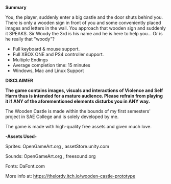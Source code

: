 **Summary** 

You, the player, suddenly enter a big castle and the door shuts behind you. There is only a wooden sign in front of you and some conveniently placed images and letters in the wall. You approach that wooden sign and suddenly it SPEAKS. Sir Woody the 3rd is his name and he is here to help you... Or is he really that "woody"?

* Full keyboard & mouse support.
* Full XBOX ONE and PS4 controller support.
* Multiple Endings 
* Average completion time: 15 minutes
* Windows, Mac and Linux Support

**DISCLAIMER**

**The game contains images, visuals and interactions of Violence and Self Harm thus is intended for a mature audience. Please refrain from playing it if ANY of the aforementioned elements disturbs you in ANY way.**

The Wooden Castle is made within the bounds of my first semesters' project in SAE College and is solely developed by me.

The game is made with high-quality free assets and given much love.

**-Assets Used-**

Sprites: OpenGameArt.org , assetStore.unity.com

Sounds: OpenGameArt.org , freesound.org

Fonts: DaFont.com

More info at: https://thelordy.itch.io/wooden-castle-prototype
